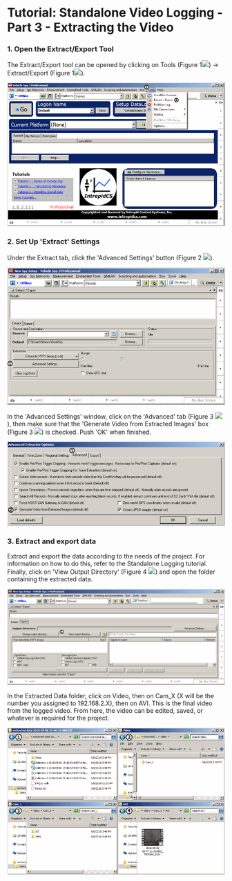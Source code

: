 # Tutorial: Standalone Video Logging - Part 3 - Extracting the Video

### 1. Open the Extract/Export Tool

The Extract/Export tool can be opened by clicking on Tools (Figure 1![](https://cdn.intrepidcs.net/support/VehicleSpy/assets/1.gif)) -> Extract/Export (Figure 1![](https://cdn.intrepidcs.net/support/VehicleSpy/assets/2.gif)).

![Figure 1](../../.gitbook/assets/VLPart3Img1.gif)

### 2. Set Up 'Extract' Settings

Under the Extract tab, click the 'Advanced Settings' button (Figure 2 ![](https://cdn.intrepidcs.net/support/VehicleSpy/assets/1.gif)).

![Figure 2](../../.gitbook/assets/VLPart3Img2.gif)

In the 'Advanced Settings' window, click on the 'Advanced' tab (Figure 3 ![](https://cdn.intrepidcs.net/support/VehicleSpy/assets/1.gif)), then make sure that the 'Generate Video from Extracted Images' box (Figure 3 ![](https://cdn.intrepidcs.net/support/VehicleSpy/assets/2.gif)) is checked. Push 'OK' when finished.

![Figure 3](../../.gitbook/assets/VLPart3Img3.gif)

### 3. Extract and export data

Extract and export the data according to the needs of the project. For information on how to do this, refer to the Standalone Logging tutorial. Finally, click on 'View Output Directory' (Figure 4 ![](https://cdn.intrepidcs.net/support/VehicleSpy/assets/1.gif)) and open the folder containing the extracted data.

![Figure 4](../../.gitbook/assets/VLPart3Img4.gif)

In the Extracted Data folder, click on Video, then on Cam\_X (X will be the number you assigned to 192.168.2.X), then on AVI. This is the final video from the logged video. From here, the video can be edited, saved, or whatever is required for the project.

![Figure 5](../../.gitbook/assets/VLPart3Img5.gif)
